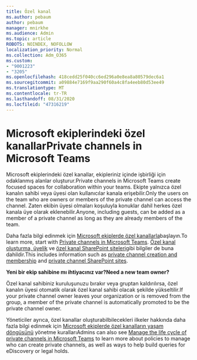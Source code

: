 ```yaml
---
title: Özel kanal
ms.author: pebaum
author: pebaum
manager: mnirkhe
ms.audience: Admin
ms.topic: article
ROBOTS: NOINDEX, NOFOLLOW
localization_priority: Normal
ms.collection: Adm_O365
ms.custom:
- "9001223"
- "3205"
ms.openlocfilehash: 418cedd25f040cc6ed296a0e8ea8a80579dec6a1
ms.sourcegitcommit: a09884e7169f9aa290f60a4c8fa4eeb80d53ee49
ms.translationtype: MT
ms.contentlocale: tr-TR
ms.lasthandoff: 08/31/2020
ms.locfileid: "47316219"
---
```

# <a name="private-channels-in-microsoft-teams"></a><span data-ttu-id="bc6e8-102">Microsoft ekiplerindeki özel kanallar</span><span class="sxs-lookup"><span data-stu-id="bc6e8-102">Private channels in Microsoft Teams</span></span>

<span data-ttu-id="bc6e8-103">Microsoft ekiplerindeki özel kanallar, ekipleriniz içinde işbirliği için odaklanmış alanlar oluşturur.</span><span class="sxs-lookup"><span data-stu-id="bc6e8-103">Private channels in Microsoft Teams create focused spaces for collaboration within your teams.</span></span> <span data-ttu-id="bc6e8-104">Ekipte yalnızca özel kanalın sahibi veya üyesi olan kullanıcılar kanala erişebilir.</span><span class="sxs-lookup"><span data-stu-id="bc6e8-104">Only the users on the team who are owners or members of the private channel can access the channel.</span></span> <span data-ttu-id="bc6e8-105">Zaten ekibin üyesi olmaları koşuluyla konuklar dahil herkes özel kanala üye olarak eklenebilir.</span><span class="sxs-lookup"><span data-stu-id="bc6e8-105">Anyone, including guests, can be added as a member of a private channel as long as they are already members of the team.</span></span>

<span data-ttu-id="bc6e8-106">Daha fazla bilgi edinmek için [Microsoft ekiplerde özel kanallarla](https://docs.microsoft.com/MicrosoftTeams/private-channels)başlayın.</span><span class="sxs-lookup"><span data-stu-id="bc6e8-106">To learn more, start with [Private channels in Microsoft Teams](https://docs.microsoft.com/MicrosoftTeams/private-channels).</span></span> <span data-ttu-id="bc6e8-107">[Özel kanal oluşturma, üyelik](https://docs.microsoft.com/MicrosoftTeams/private-channels#private-channel-creation-and-membership) ve [özel kanal SharePoint siteleri](https://docs.microsoft.com/MicrosoftTeams/private-channels#private-channel-sharepoint-sites)gibi bilgiler de buna dahildir.</span><span class="sxs-lookup"><span data-stu-id="bc6e8-107">This includes information such as [private channel creation and membership](https://docs.microsoft.com/MicrosoftTeams/private-channels#private-channel-creation-and-membership) and [private channel SharePoint sites](https://docs.microsoft.com/MicrosoftTeams/private-channels#private-channel-sharepoint-sites).</span></span>

<span data-ttu-id="bc6e8-108">**Yeni bir ekip sahibine mı ihtiyacınız var?**</span><span class="sxs-lookup"><span data-stu-id="bc6e8-108">**Need a new team owner?**</span></span>

<span data-ttu-id="bc6e8-109">Özel kanal sahibiniz kuruluşunuzu bırakır veya gruptan kaldırılırsa, özel kanalın üyesi otomatik olarak özel kanal sahibi olacak şekilde yükseltilir.</span><span class="sxs-lookup"><span data-stu-id="bc6e8-109">If your private channel owner leaves your organization or is removed from the group, a member of the private channel is automatically promoted to be the private channel owner.</span></span>

<span data-ttu-id="bc6e8-110">Yöneticiler ayrıca, özel kanallar oluşturabilbilecekleri ilkeler hakkında daha fazla bilgi edinmek için [Microsoft ekiplerde özel kanalların yaşam döngüsünü](https://docs.microsoft.com/MicrosoftTeams/private-channels-life-cycle-management) yönetme kuralları</span><span class="sxs-lookup"><span data-stu-id="bc6e8-110">Admins can also see [Manage the life cycle of private channels in Microsoft Teams](https://docs.microsoft.com/MicrosoftTeams/private-channels-life-cycle-management) to learn more about policies to manage who can create private channels, as well as ways to help build queries for eDiscovery or legal holds.</span></span>
